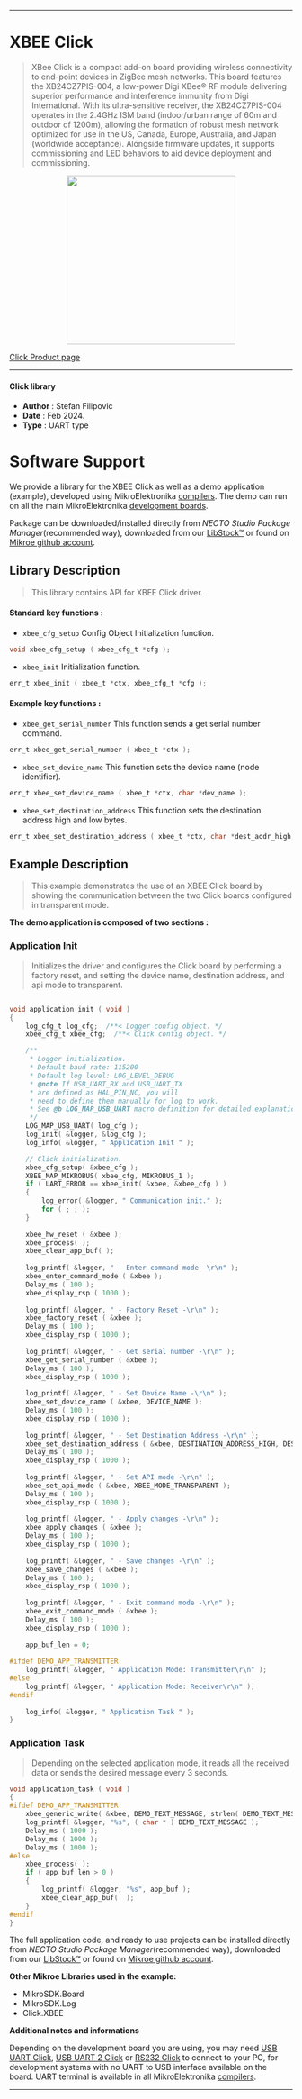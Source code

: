 
---
# XBEE Click

> XBee Click is a compact add-on board providing wireless connectivity to end-point devices in ZigBee mesh networks. This board features the XB24CZ7PIS-004, a low-power Digi XBee® RF module delivering superior performance and interference immunity from Digi International. With its ultra-sensitive receiver, the XB24CZ7PIS-004 operates in the 2.4GHz ISM band (indoor/urban range of 60m and outdoor of 1200m), allowing the formation of robust mesh network optimized for use in the US, Canada, Europe, Australia, and Japan (worldwide acceptance). Alongside firmware updates, it supports commissioning and LED behaviors to aid device deployment and commissioning.

<p align="center">
  <img src="https://download.mikroe.com/images/click_for_ide/xbee_click.png" height=300px>
</p>

[Click Product page](https://www.mikroe.com/xbee-click)

---


#### Click library

- **Author**        : Stefan Filipovic
- **Date**          : Feb 2024.
- **Type**          : UART type


# Software Support

We provide a library for the XBEE Click
as well as a demo application (example), developed using MikroElektronika
[compilers](https://www.mikroe.com/necto-studio).
The demo can run on all the main MikroElektronika [development boards](https://www.mikroe.com/development-boards).

Package can be downloaded/installed directly from *NECTO Studio Package Manager*(recommended way), downloaded from our [LibStock&trade;](https://libstock.mikroe.com) or found on [Mikroe github account](https://github.com/MikroElektronika/mikrosdk_click_v2/tree/master/clicks).

## Library Description

> This library contains API for XBEE Click driver.

#### Standard key functions :

- `xbee_cfg_setup` Config Object Initialization function.
```c
void xbee_cfg_setup ( xbee_cfg_t *cfg );
```

- `xbee_init` Initialization function.
```c
err_t xbee_init ( xbee_t *ctx, xbee_cfg_t *cfg );
```

#### Example key functions :

- `xbee_get_serial_number` This function sends a get serial number command.
```c
err_t xbee_get_serial_number ( xbee_t *ctx );
```

- `xbee_set_device_name` This function sets the device name (node identifier).
```c
err_t xbee_set_device_name ( xbee_t *ctx, char *dev_name );
```

- `xbee_set_destination_address` This function sets the destination address high and low bytes.
```c
err_t xbee_set_destination_address ( xbee_t *ctx, char *dest_addr_high, char *dest_addr_low );
```

## Example Description

> This example demonstrates the use of an XBEE Click board by showing the communication between the two Click boards configured in transparent mode.

**The demo application is composed of two sections :**

### Application Init

> Initializes the driver and configures the Click board by performing a factory reset, and setting the device name, destination address, and api mode to transparent.

```c

void application_init ( void )
{
    log_cfg_t log_cfg;  /**< Logger config object. */
    xbee_cfg_t xbee_cfg;  /**< Click config object. */

    /** 
     * Logger initialization.
     * Default baud rate: 115200
     * Default log level: LOG_LEVEL_DEBUG
     * @note If USB_UART_RX and USB_UART_TX 
     * are defined as HAL_PIN_NC, you will 
     * need to define them manually for log to work. 
     * See @b LOG_MAP_USB_UART macro definition for detailed explanation.
     */
    LOG_MAP_USB_UART( log_cfg );
    log_init( &logger, &log_cfg );
    log_info( &logger, " Application Init " );

    // Click initialization.
    xbee_cfg_setup( &xbee_cfg );
    XBEE_MAP_MIKROBUS( xbee_cfg, MIKROBUS_1 );
    if ( UART_ERROR == xbee_init( &xbee, &xbee_cfg ) ) 
    {
        log_error( &logger, " Communication init." );
        for ( ; ; );
    }
    
    xbee_hw_reset ( &xbee );
    xbee_process( );
    xbee_clear_app_buf( );
    
    log_printf( &logger, " - Enter command mode -\r\n" );
    xbee_enter_command_mode ( &xbee );
    Delay_ms ( 100 );
    xbee_display_rsp ( 1000 );
    
    log_printf( &logger, " - Factory Reset -\r\n" );
    xbee_factory_reset ( &xbee );
    Delay_ms ( 100 );
    xbee_display_rsp ( 1000 );
    
    log_printf( &logger, " - Get serial number -\r\n" );
    xbee_get_serial_number ( &xbee );
    Delay_ms ( 100 );
    xbee_display_rsp ( 1000 );
    
    log_printf( &logger, " - Set Device Name -\r\n" );
    xbee_set_device_name ( &xbee, DEVICE_NAME );
    Delay_ms ( 100 );
    xbee_display_rsp ( 1000 );
    
    log_printf( &logger, " - Set Destination Address -\r\n" );
    xbee_set_destination_address ( &xbee, DESTINATION_ADDRESS_HIGH, DESTINATION_ADDRESS_LOW );
    Delay_ms ( 100 );
    xbee_display_rsp ( 1000 );
    
    log_printf( &logger, " - Set API mode -\r\n" );
    xbee_set_api_mode ( &xbee, XBEE_MODE_TRANSPARENT );
    Delay_ms ( 100 );
    xbee_display_rsp ( 1000 );
    
    log_printf( &logger, " - Apply changes -\r\n" );
    xbee_apply_changes ( &xbee );
    Delay_ms ( 100 );
    xbee_display_rsp ( 1000 ); 
    
    log_printf( &logger, " - Save changes -\r\n" );
    xbee_save_changes ( &xbee );
    Delay_ms ( 100 );
    xbee_display_rsp ( 1000 );
    
    log_printf( &logger, " - Exit command mode -\r\n" );
    xbee_exit_command_mode ( &xbee );
    Delay_ms ( 100 );
    xbee_display_rsp ( 1000 ); 
    
    app_buf_len = 0;
    
#ifdef DEMO_APP_TRANSMITTER
    log_printf( &logger, " Application Mode: Transmitter\r\n" );
#else
    log_printf( &logger, " Application Mode: Receiver\r\n" );
#endif
    
    log_info( &logger, " Application Task " );
}

```

### Application Task

> Depending on the selected application mode, it reads all the received data or sends the desired message every 3 seconds.

```c
void application_task ( void )
{
#ifdef DEMO_APP_TRANSMITTER
    xbee_generic_write( &xbee, DEMO_TEXT_MESSAGE, strlen( DEMO_TEXT_MESSAGE ) );
    log_printf( &logger, "%s", ( char * ) DEMO_TEXT_MESSAGE );
    Delay_ms ( 1000 );
    Delay_ms ( 1000 );
    Delay_ms ( 1000 ); 
#else
    xbee_process( );
    if ( app_buf_len > 0 ) 
    {
        log_printf( &logger, "%s", app_buf );
        xbee_clear_app_buf(  );
    }
#endif
}
```

The full application code, and ready to use projects can be installed directly from *NECTO Studio Package Manager*(recommended way), downloaded from our [LibStock&trade;](https://libstock.mikroe.com) or found on [Mikroe github account](https://github.com/MikroElektronika/mikrosdk_click_v2/tree/master/clicks).

**Other Mikroe Libraries used in the example:**

- MikroSDK.Board
- MikroSDK.Log
- Click.XBEE

**Additional notes and informations**

Depending on the development board you are using, you may need
[USB UART Click](https://www.mikroe.com/usb-uart-click),
[USB UART 2 Click](https://www.mikroe.com/usb-uart-2-click) or
[RS232 Click](https://www.mikroe.com/rs232-click) to connect to your PC, for
development systems with no UART to USB interface available on the board. UART
terminal is available in all MikroElektronika
[compilers](https://shop.mikroe.com/compilers).

---
